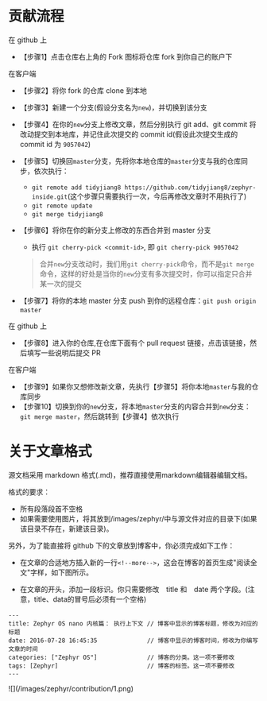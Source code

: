 # 贡献流程
在 github 上

- 【步骤1】点击仓库右上角的 Fork 图标将仓库 fork 到你自己的账户下

在客户端

- 【步骤2】将你 fork 的仓库 clone 到本地
- 【步骤3】新建一个分支(假设分支名为`new`)，并切换到该分支
- 【步骤4】在你的`new`分支上修改文章，然后分别执行 git add、git commit 将改动提交到本地库，并记住此次提交的 commit id(假设此次提交生成的commit id 为 `9057042`)
- 【步骤5】切换回`master`分支，先将你本地仓库的`master`分支与我的仓库同步，依次执行：
  - `git remote add tidyjiang8 https://github.com/tidyjiang8/zephyr-inside.git`(这个步骤只需要执行一次，今后再修改文章时不用执行了)
  - `git remote update`
  - `git merge tidyjiang8`
- 【步骤6】将你在你的新分支上修改的东西合并到 master 分支
  - 执行 `git cherry-pick <commit-id>`, 即 `git cherry-pick 9057042`
  
  > 合并`new`分支改动时，我们用`git cherry-pick`命令，而不是`git merge`命令，这样的好处是当你的`new`分支有多次提交时，你可以指定只合并某一次的提交
- 【步骤7】将你的本地 master 分支 push 到你的远程仓库：`git push origin master`

在 github 上

- 【步骤8】进入你的仓库,在仓库下面有个 pull request 链接，点击该链接，然后填写一些说明后提交 PR

在客户端
- 【步骤9】如果你又想修改新文章，先执行【步骤5】将你本地`master`与我的仓库同步
- 【步骤10】切换到你的`new`分支，将本地`master`分支的内容合并到`new`分支：`git merge master`，然后跳转到【步骤4】依次执行

# 关于文章格式

源文档采用 markdown 格式(.md)，推荐直接使用markdown编辑器编辑文档。

格式的要求：
- 所有段落段首不空格
- 如果需要使用图片，将其放到/images/zephyr/中与源文件对应的目录下(如果该目录不存在，新建该目录)。

另外，为了能直接将 github 下的文章放到博客中，你必须完成如下工作：
- 在文章的合适地方插入新的一行`<!--more-->`，这会在博客的首页生成"阅读全文"字样，如下图所示。

- 在文章的开头，添加一段标识。你只需要修改　title 和　date 两个字段。(注意，title、data的冒号后必须有一个空格)
```
---
title: Zephyr OS nano 内核篇： 执行上下文 // 博客中显示的博客标题，修改为对应的标题
date: 2016-07-28 16:45:35			   // 博客中显示的博客时间，修改为你编写文章的时间
categories: ["Zephyr OS"]			   // 博客的分类。这一项不要修改
tags: [Zephyr]						   // 博客的标签。这一项不要修改
---
```
</center>![](/images/zephyr/contribution/1.png)</center>
